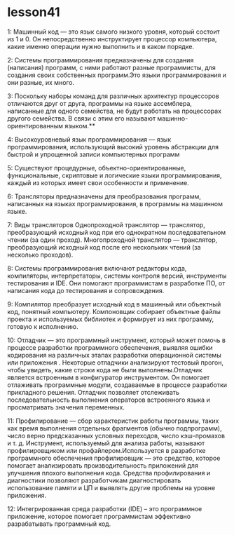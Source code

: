 # lesson41

  1: Машинный код — это язык самого низкого уровня, который состоит из 1 и 0. Он непосредственно инструктирует процессор компьютера, какие именно операции нужно выполнить и в каком порядке.

  2: Системы программирования предназначены для создания (написания) программ, с ними работают разные программисты, для создания своих собственных программ.Это языки программирования и они разные, их много.

  3: Поскольку наборы команд для различных архитектур процессоров отличаются друг от друга, программы на языке ассемблера, написанные для одного семейства, не будут работать на процессорах другого семейства. В связи с этим его называют машинно-ориентированным языком.**

  4: Высокоуровневый язык программирования — язык программирования, использующий высокий уровень абстракции для быстрой и упрощенной записи компьютерных программ

  5: Существуют процедурные, объектно-ориентированные, функциональные, скриптовые и логические языки программирования, каждый из которых имеет свои особенности и применение.

  6: Трансляторы предназначены для преобразования программ, написанных на языках программирования, в программы на машинном языке.

  7: Виды трансляторов
Однопроходной транслятор — транслятор, преобразующий исходный код при его однократном последовательном чтении (за один проход). Многопроходной транслятор — транслятор, преобразующий исходный код после его нескольких чтений (за несколько проходов).

  8: Системы программирования включают редакторы кода, компиляторы, интерпретаторы, системы контроля версий, инструменты тестирования и IDE. Они помогают программистам в разработке ПО, от написания кода до тестирования и сопровождения.

  9: Компилятор преобразует исходный код в машинный или объектный код, понятный компьютеру. Компоновщик собирает объектные файлы проекта и используемых библиотек и формирует из них программу, готовую к исполнению.

  10: Отладчик — это программный инструмент, который может помочь в процессе разработки программного обеспечения, выявляя ошибки кодирования на различных этапах разработки операционной системы или приложения . Некоторые отладчики анализируют тестовый прогон, чтобы увидеть, какие строки кода не были выполнены.Отладчик является встроенным в конфигуратор инструментом. Он помогает отлаживать программные модули, создаваемые в процессе разработки прикладного решения. Отладчик позволяет отслеживать последовательность выполнения операторов встроенного языка и просматривать значения переменных.

  11: Профилирование — сбор характеристик работы программы, таких как время выполнения отдельных фрагментов (обычно подпрограмм), число верно предсказанных условных переходов, число кэш-промахов и т. д. Инструмент, используемый для анализа работы, называют профилировщиком или профайлером.Используется в разработке программного обеспечения профилировщик — это средство, которое помогает анализировать производительность приложений для улучшения плохого выполнения кода. Средства профилирования и диагностики позволяют разработчикам диагностировать использование памяти и ЦП и выявлять другие проблемы на уровне приложения.

  12: Интегрированная среда разработки (IDE) – это программное приложение, которое помогает программистам эффективно разрабатывать программный код.
